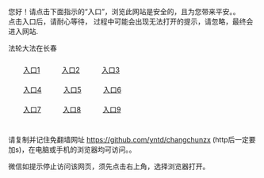 您好！请点击下面指示的“入口”，浏览此网站是安全的，且为您带来平安。。 <br/>
点击入口后，请耐心等待， 过程中可能会出现无法打开的提示，请忽略，最终会进入网站. </br>

法轮大法在长春<br/>
<div style="padding:10px"><a style="margin:20px" target="_blank" href="https://djfnj8ca00by7.cloudfront.net/2Qpsp?mvsvl" id="ccLink1" rel="nofollow">入口1</a> <a target="_blank" style="margin:20px" href="https://dsbg14vxy6iwj.cloudfront.net/2Qpsp?fgcvbmr" id="ccLink2" rel="nofollow">入口2</a> <a style="margin:20px" target="_blank" href="https://d2w5yup3i1m9n4.cloudfront.net/2Qpsp?xpdkeq" id="ccLink3" rel="nofollow">入口3</a></div>

<div style="padding:10px" ><a style="margin:20px" target="_blank" href="https://djfnj8ca00by7.cloudfront.net/2Qpsp?mvsvl" id="ccLink4" rel="nofollow">入口4</a> <a style="margin:20px" href="https://dsbg14vxy6iwj.cloudfront.net/2Qpsp?fgcvbmr" target="_blank" id="ccLink5" rel="nofollow">入口5</a> <a style="margin:20px" href="https://d2w5yup3i1m9n4.cloudfront.net/2Qpsp?xpdkeq" target="_blank" id="ccLink6" rel="nofollow">入口6</a></div>

<div style="padding:10px"><a style="margin:20px" target="_blank" href="https://djfnj8ca00by7.cloudfront.net/2Qpsp?mvsvl" id="ccLink7" rel="nofollow">入口7</a> <a style="margin:20px" href="https://dsbg14vxy6iwj.cloudfront.net/2Qpsp?fgcvbmr" target="_blank" id="ccLink8" rel="nofollow">入口8</a> <a style="margin:20px" target="_blank" href="https://d2w5yup3i1m9n4.cloudfront.net/2Qpsp?xpdkeq" id="ccLink9" rel="nofollow">入口9</a></div>

<br/>



请复制并记住免翻墙网址 https://github.com/yntd/changchunzx (http后一定要加s)，在电脑或手机的浏览器均可访问。。<br/>

微信如提示停止访问该网页，须先点击右上角，选择浏览器打开。
